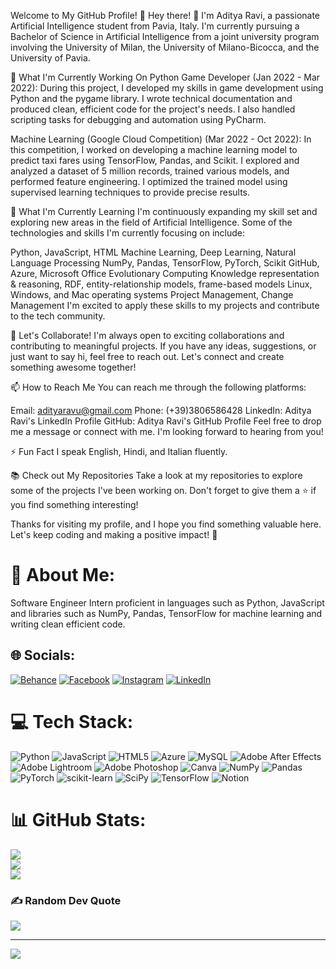 
Welcome to My GitHub Profile! 🚀
Hey there! 👋 I'm Aditya Ravi, a passionate Artificial Intelligence student from Pavia, Italy.
I'm currently pursuing a Bachelor of Science in Artificial Intelligence from a joint university program involving the University of Milan, the University of Milano-Bicocca, and the University of Pavia.

🔭 What I'm Currently Working On
Python Game Developer (Jan 2022 - Mar 2022): During this project, I developed my skills in game development using Python and the pygame library. I wrote technical documentation and produced clean, efficient code for the project's needs. I also handled scripting tasks for debugging and automation using PyCharm.

Machine Learning (Google Cloud Competition) (Mar 2022 - Oct 2022): In this competition, I worked on developing a machine learning model to predict taxi fares using TensorFlow, Pandas, and Scikit. I explored and analyzed a dataset of 5 million records, trained various models, and performed feature engineering. I optimized the trained model using supervised learning techniques to provide precise results.

🌱 What I'm Currently Learning
I'm continuously expanding my skill set and exploring new areas in the field of Artificial Intelligence. Some of the technologies and skills I'm currently focusing on include:

Python, JavaScript, HTML
Machine Learning, Deep Learning, Natural Language Processing
NumPy, Pandas, TensorFlow, PyTorch, Scikit
GitHub, Azure, Microsoft Office
Evolutionary Computing
Knowledge representation & reasoning, RDF, entity-relationship models, frame-based models
Linux, Windows, and Mac operating systems
Project Management, Change Management
I'm excited to apply these skills to my projects and contribute to the tech community.

🤝 Let's Collaborate!
I'm always open to exciting collaborations and contributing to meaningful projects. If you have any ideas, suggestions, or just want to say hi, feel free to reach out. Let's connect and create something awesome together!

📫 How to Reach Me
You can reach me through the following platforms:

Email: adityaravu@gmail.com
Phone: (+39)3806586428
LinkedIn: Aditya Ravi's LinkedIn Profile
GitHub: Aditya Ravi's GitHub Profile
Feel free to drop me a message or connect with me. I'm looking forward to hearing from you!

⚡ Fun Fact
I speak English, Hindi, and Italian fluently.

📚 Check out My Repositories
Take a look at my repositories to explore some of the projects I've been working on. Don't forget to give them a ⭐️ if you find something interesting!

Thanks for visiting my profile, and I hope you find something valuable here. Let's keep coding and making a positive impact! 🌟
# 💫 About Me:
Software Engineer Intern proficient in languages such as Python, JavaScript and libraries such as NumPy, Pandas, TensorFlow for machine learning and writing clean efficient code.


## 🌐 Socials:
[![Behance](https://img.shields.io/badge/Behance-1769ff?logo=behance&logoColor=white)](https://behance.net/adityaravi9034) [![Facebook](https://img.shields.io/badge/Facebook-%231877F2.svg?logo=Facebook&logoColor=white)](https://facebook.com/adityaravi.ravi.5) [![Instagram](https://img.shields.io/badge/Instagram-%23E4405F.svg?logo=Instagram&logoColor=white)](https://instagram.com/melodyofthepeace) [![LinkedIn](https://img.shields.io/badge/LinkedIn-%230077B5.svg?logo=linkedin&logoColor=white)](https://linkedin.com/in/aditya-ravi-a3aab11b6) 

# 💻 Tech Stack:
![Python](https://img.shields.io/badge/python-3670A0?style=flat&logo=python&logoColor=ffdd54) ![JavaScript](https://img.shields.io/badge/javascript-%23323330.svg?style=flat&logo=javascript&logoColor=%23F7DF1E) ![HTML5](https://img.shields.io/badge/html5-%23E34F26.svg?style=flat&logo=html5&logoColor=white) ![Azure](https://img.shields.io/badge/azure-%230072C6.svg?style=flat&logo=azure-devops&logoColor=white) ![MySQL](https://img.shields.io/badge/mysql-%2300f.svg?style=flat&logo=mysql&logoColor=white) ![Adobe After Effects](https://img.shields.io/badge/Adobe%20After%20Effects-9999FF.svg?style=flat&logo=Adobe%20After%20Effects&logoColor=white) ![Adobe Lightroom](https://img.shields.io/badge/Adobe%20Lightroom-31A8FF.svg?style=flat&logo=Adobe%20Lightroom&logoColor=white) ![Adobe Photoshop](https://img.shields.io/badge/adobephotoshop-%2331A8FF.svg?style=flat&logo=adobephotoshop&logoColor=white) ![Canva](https://img.shields.io/badge/Canva-%2300C4CC.svg?style=flat&logo=Canva&logoColor=white) ![NumPy](https://img.shields.io/badge/numpy-%23013243.svg?style=flat&logo=numpy&logoColor=white) ![Pandas](https://img.shields.io/badge/pandas-%23150458.svg?style=flat&logo=pandas&logoColor=white) ![PyTorch](https://img.shields.io/badge/PyTorch-%23EE4C2C.svg?style=flat&logo=PyTorch&logoColor=white) ![scikit-learn](https://img.shields.io/badge/scikit--learn-%23F7931E.svg?style=flat&logo=scikit-learn&logoColor=white) ![SciPy](https://img.shields.io/badge/SciPy-%230C55A5.svg?style=flat&logo=scipy&logoColor=%white) ![TensorFlow](https://img.shields.io/badge/TensorFlow-%23FF6F00.svg?style=flat&logo=TensorFlow&logoColor=white) ![Notion](https://img.shields.io/badge/Notion-%23000000.svg?style=flat&logo=notion&logoColor=white)
# 📊 GitHub Stats:
![](https://github-readme-stats.vercel.app/api?username=adityaravi9034&theme=default&hide_border=true&include_all_commits=true&count_private=true)<br/>
![](https://github-readme-streak-stats.herokuapp.com/?user=adityaravi9034&theme=default&hide_border=true)<br/>
![](https://github-readme-stats.vercel.app/api/top-langs/?username=adityaravi9034&theme=default&hide_border=true&include_all_commits=true&count_private=true&layout=compact)

### ✍️ Random Dev Quote
![](https://quotes-github-readme.vercel.app/api?type=horizontal&theme=radical)

---
[![](https://visitcount.itsvg.in/api?id=adityaravi9034&icon=0&color=0)](https://visitcount.itsvg.in)

<!-- Proudly created with GPRM ( https://gprm.itsvg.in ) -->
